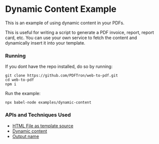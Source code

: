 # Dynamic Content Example
This is an example of using dynamic content in your PDFs.

This is useful for writing a script to generate a PDF invoice, report, report card, etc. You can use your own service to fetch the content and dynamically insert it into your template.

### Running

If you dont have the repo installed, do so by running:
```
git clone https://github.com/PDFTron/web-to-pdf.git
cd web-to-pdf
npm i
```

Run the example:
```
npx babel-node examples/dynamic-content
```

### APIs and Techniques Used
- [HTML File as template source](../../documentation/api.md#html-file)
- [Dynamic content](../../documentation/content.md)
- [Output name](../../documentation/api.md#outputname)